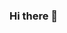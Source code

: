 ### Hi there 👋

<!--

- 🔭 I’m currently working on e-Commerce Full Stack Mern
- 😄 I’m currently learning MERN, Data Science & IA
- 🤔 I’m looking to collaborate on Industry 4.0, Additive Manufacturing, IOT & digital transformation

-->













